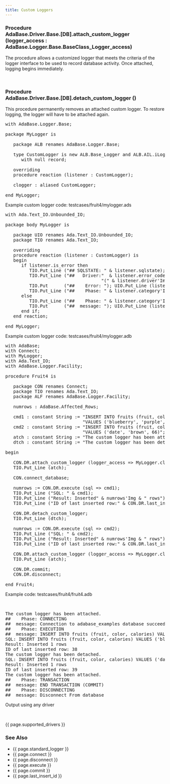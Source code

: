 ```yaml
---
title: Custom Loggers
---
```


<div class="leftside">
<h3>Procedure<br/>
AdaBase.Driver.Base.[DB].attach_custom_logger (logger_access :
AdaBase.Logger.Base.BaseClass_Logger_access)</h3>
<p>The procedure allows a customized logger that meets the criteria
of the logger interface to be used to record database activity.  Once
attached, logging begins immediately.</p>
<br/>
<h3>Procedure<br/>
AdaBase.Driver.Base.[DB].detach_custom_logger ()</h3>
<p>This procedure permanently removes an attached custom logger.  To
restore logging, the logger will have to be attached again.</p>

<pre class="code">
with AdaBase.Logger.Base;

package MyLogger is

   package ALB renames AdaBase.Logger.Base;

   type CustomLogger is new ALB.Base_Logger and ALB.AIL.iLogger
      with null record;

   overriding
   procedure reaction (listener : CustomLogger);

   clogger : aliased CustomLogger;

end MyLogger;
</pre>
<p class="caption">Example custom logger code: testcases/fruit4/mylogger.ads</p>

<pre class="code">
with Ada.Text_IO.Unbounded_IO;

package body MyLogger is

   package UIO renames Ada.Text_IO.Unbounded_IO;
   package TIO renames Ada.Text_IO;

   overriding
   procedure reaction (listener : CustomLogger) is
   begin
      if listener.is_error then
         TIO.Put_Line ("## SQLSTATE: " & listener.sqlstate);
         TIO.Put_Line ("##   Driver:"  & listener.error_code'Img &
                                    "(" & listener.driver'Img & ")");
         TIO.Put      ("##    Error: "); UIO.Put_Line (listener.error_msg);
         TIO.Put_Line ("##    Phase: " & listener.category'Img);
      else
         TIO.Put_Line ("##    Phase: " & listener.category'Img);
         TIO.Put      ("##  message: "); UIO.Put_Line (listener.message);
      end if;
   end reaction;

end MyLogger;
</pre>
<p class="caption">Example custom logger code: testcases/fruit4/mylogger.adb</p>

<pre class="code">
with AdaBase;
with Connect;
with MyLogger;
with Ada.Text_IO;
with AdaBase.Logger.Facility;

procedure Fruit4 is

   package CON renames Connect;
   package TIO renames Ada.Text_IO;
   package ALF renames AdaBase.Logger.Facility;

   numrows : AdaBase.Affected_Rows;

   cmd1 : constant String := "INSERT INTO fruits (fruit, color, calories) " &
                             "VALUES ('blueberry', 'purple', 1)";
   cmd2 : constant String := "INSERT INTO fruits (fruit, color, calories) " &
                             "VALUES ('date', 'brown', 66)";
   atch : constant String := "The custom logger has been attached.";
   dtch : constant String := "The custom logger has been detached.";

begin

   CON.DR.attach_custom_logger (logger_access => MyLogger.clogger'Access);
   TIO.Put_Line (atch);

   CON.connect_database;

   numrows := CON.DR.execute (sql => cmd1);
   TIO.Put_Line ("SQL: " & cmd1);
   TIO.Put_Line ("Result: Inserted" & numrows'Img & " rows");
   TIO.Put_Line ("ID of last inserted row:" & CON.DR.last_insert_id'Img);

   CON.DR.detach_custom_logger;
   TIO.Put_Line (dtch);

   numrows := CON.DR.execute (sql => cmd2);
   TIO.Put_Line ("SQL: " & cmd2);
   TIO.Put_Line ("Result: Inserted" & numrows'Img & " rows");
   TIO.Put_Line ("ID of last inserted row:" & CON.DR.last_insert_id'Img);

   CON.DR.attach_custom_logger (logger_access => MyLogger.clogger'Access);
   TIO.Put_Line (atch);

   CON.DR.commit;
   CON.DR.disconnect;

end Fruit4;
</pre>
<p class="caption">Example code: testcases/fruit4/fruit4.adb</p>

<br/>
<pre class="output">
The custom logger has been attached.
##    Phase: CONNECTING
##  message: Connection to adabase_examples database succeeded.
##    Phase: EXECUTION
##  message: INSERT INTO fruits (fruit, color, calories) VALUES ('blueberry', 'purple', 1)
SQL: INSERT INTO fruits (fruit, color, calories) VALUES ('blueberry', 'purple', 1)
Result: Inserted 1 rows
ID of last inserted row: 38
The custom logger has been detached.
SQL: INSERT INTO fruits (fruit, color, calories) VALUES ('date', 'brown', 66)
Result: Inserted 1 rows
ID of last inserted row: 39
The custom logger has been attached.
##    Phase: TRANSACTION
##  message: END TRANSACTION (COMMIT)
##    Phase: DISCONNECTING
##  message: Disconnect From database
</pre>
<p class="caption">Output using any driver</p>
<br/>
<p>{{ page.supported_drivers }}</p>
</div>
<div class="sidenav">
  <h3>See Also</h3>
  <ul>
    <li>{{ page.standard_logger }}</li>
    <li>{{ page.connect }}</li>
    <li>{{ page.disconnect }}</li>
    <li>{{ page.execute }}</li>
    <li>{{ page.commit }}</li>
    <li>{{ page.last_insert_id }}</li>
  </ul>
</div>
